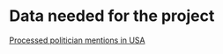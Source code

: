 # Data needed for the project

[Processed politician mentions in USA](https://drive.google.com/file/d/1NrdeJUvBz0Akffs3IDMBkLgeMyUk2ton/view?usp=sharing)
